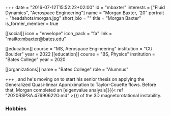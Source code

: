 +++
date = "2016-07-12T15:52:22+02:00"
id = "mbaxter"
interests = ["Fluid Dynamics", "Aerospace Engineering"]
name = "Morgan Baxter, '20"
portrait = "headshots/morgan.jpg"
short_bio = ""
title = "Morgan Baxter"
is_former_member = true

[[social]]
    icon = "envelope"
    icon_pack = "fa"
    link = "mailto:mbaxter@bates.edu"

[[education]]
    course = "MS, Aerospace Engineering"
    institution = "CU Boulder"
    year = 2022
[[education]]
    course = "BS, Physics"
    institution = "Bates College"
    year = 2020

[[organizations]]
    name = "Bates College"
    role = "Alumnus"

+++ 
, and he's moving on to start his senior thesis on applying the Generalized Quasi-linear Approximation to Taylor-Couette flows. Before that, Morgan completed an [eigenvalue analysis]({{< ref "2020RSPSA.47690622O.md" >}}) of the 3D magnetorotational instability.

### Hobbies

